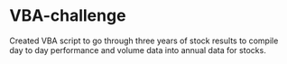 # VBA-challenge

Created VBA script to go through three years of stock results to compile day to day performance and volume data into annual data for stocks.